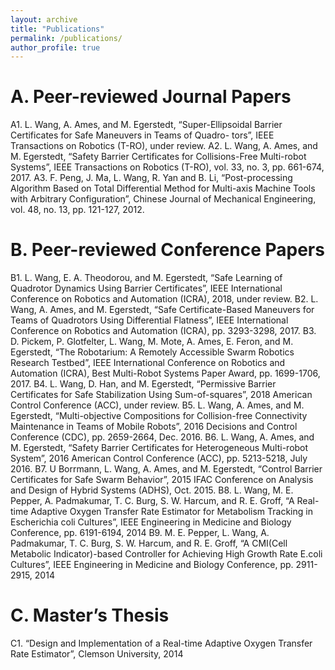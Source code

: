 ```yaml
---
layout: archive
title: "Publications"
permalink: /publications/
author_profile: true
---
```

A. Peer-reviewed Journal Papers
======
A1. L. Wang, A. Ames, and M. Egerstedt, “Super-Ellipsoidal Barrier Certificates for Safe Maneuvers in Teams of Quadro-
tors”, IEEE Transactions on Robotics (T-RO), under review.
A2. L. Wang, A. Ames, and M. Egerstedt, “Safety Barrier Certificates for Collisions-Free Multi-robot Systems”, IEEE
Transactions on Robotics (T-RO), vol. 33, no. 3, pp. 661-674, 2017.
A3. F. Peng, J. Ma, L. Wang, R. Yan and B. Li, “Post-processing Algorithm Based on Total Differential Method for
Multi-axis Machine Tools with Arbitrary Configuration”, Chinese Journal of Mechanical Engineering, vol. 48, no. 13, pp.
121-127, 2012.

B. Peer-reviewed Conference Papers
======
B1. L. Wang, E. A. Theodorou, and M. Egerstedt, “Safe Learning of Quadrotor Dynamics Using Barrier Certificates”,
IEEE International Conference on Robotics and Automation (ICRA), 2018, under review.
B2. L. Wang, A. Ames, and M. Egerstedt, “Safe Certificate-Based Maneuvers for Teams of Quadrotors Using Differential
Flatness”, IEEE International Conference on Robotics and Automation (ICRA), pp. 3293-3298, 2017.
B3. D. Pickem, P. Glotfelter, L. Wang, M. Mote, A. Ames, E. Feron, and M. Egerstedt, “The Robotarium: A Remotely
Accessible Swarm Robotics Research Testbed”, IEEE International Conference on Robotics and Automation (ICRA), Best
Multi-Robot Systems Paper Award, pp. 1699-1706, 2017.
B4. L. Wang, D. Han, and M. Egerstedt, “Permissive Barrier Certificates for Safe Stabilization Using Sum-of-squares”,
2018 American Control Conference (ACC), under review.
B5. L. Wang, A. Ames, and M. Egerstedt, “Multi-objective Compositions for Collision-free Connectivity Maintenance in
Teams of Mobile Robots”, 2016 Decisions and Control Conference (CDC), pp. 2659-2664, Dec. 2016.
B6. L. Wang, A. Ames, and M. Egerstedt, “Safety Barrier Certificates for Heterogeneous Multi-robot System”, 2016
American Control Conference (ACC), pp. 5213-5218, July 2016.
B7. U Borrmann, L. Wang, A. Ames, and M. Egerstedt, “Control Barrier Certificates for Safe Swarm Behavior”, 2015
IFAC Conference on Analysis and Design of Hybrid Systems (ADHS), Oct. 2015.
B8. L. Wang, M. E. Pepper, A. Padmakumar, T. C. Burg, S. W. Harcum, and R. E. Groff, “A Real-time Adaptive Oxygen
Transfer Rate Estimator for Metabolism Tracking in Escherichia coli Cultures”, IEEE Engineering in Medicine and Biology
Conference, pp. 6191-6194, 2014
B9. M. E. Pepper, L. Wang, A. Padmakumar, T. C. Burg, S. W. Harcum, and R. E. Groff, “A CMI(Cell Metabolic
Indicator)-based Controller for Achieving High Growth Rate E.coli Cultures”, IEEE Engineering in Medicine and Biology
Conference, pp. 2911-2915, 2014

C. Master’s Thesis
======
C1. “Design and Implementation of a Real-time Adaptive Oxygen Transfer Rate Estimator”, Clemson University, 2014
